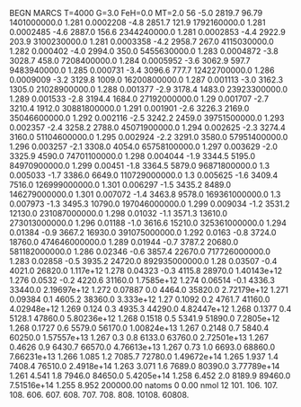 BEGN
MARCS T=4000 G=3.0 FeH=0.0 MT=2.0
                  56
-5.0 2819.7 96.79 1401000000.0 1.281 0.0002208 
-4.8 2851.7 121.9 1792160000.0 1.281 0.0002485 
-4.6 2887.0 156.6 2344240000.0 1.281 0.0002853 
-4.4 2922.9 203.9 3100230000.0 1.281 0.0003358 
-4.2 2958.7 267.0 4115030000.0 1.282 0.000402 
-4.0 2994.0 350.0 5455630000.0 1.283 0.0004872 
-3.8 3028.7 458.0 7208400000.0 1.284 0.0005952 
-3.6 3062.9 597.7 9483940000.0 1.285 0.000731 
-3.4 3096.6 777.7 12422700000.0 1.286 0.0009009 
-3.2 3129.8 1009.0 16200800000.0 1.287 0.001113 
-3.0 3162.3 1305.0 21028900000.0 1.288 0.001377 
-2.9 3178.4 1483.0 23923300000.0 1.289 0.001533 
-2.8 3194.4 1684.0 27192000000.0 1.29 0.001707 
-2.7 3210.4 1912.0 30881800000.0 1.291 0.001901 
-2.6 3226.3 2169.0 35046600000.0 1.292 0.002116 
-2.5 3242.2 2459.0 39751500000.0 1.293 0.002357 
-2.4 3258.2 2788.0 45071900000.0 1.294 0.002625 
-2.3 3274.4 3160.0 51104600000.0 1.295 0.002924 
-2.2 3291.0 3580.0 57951400000.0 1.296 0.003257 
-2.1 3308.0 4054.0 65758100000.0 1.297 0.003629 
-2.0 3325.9 4590.0 74701100000.0 1.298 0.004044 
-1.9 3344.5 5195.0 84970900000.0 1.299 0.00451 
-1.8 3364.5 5879.0 96871800000.0 1.3 0.005033 
-1.7 3386.0 6649.0 110729000000.0 1.3 0.005625 
-1.6 3409.4 7516.0 126999000000.0 1.301 0.006297 
-1.5 3435.2 8489.0 146279000000.0 1.301 0.007072 
-1.4 3463.8 9578.0 169361000000.0 1.3 0.007973 
-1.3 3495.3 10790.0 197046000000.0 1.299 0.009034 
-1.2 3531.2 12130.0 231087000000.0 1.298 0.01032 
-1.1 3571.3 13610.0 273013000000.0 1.296 0.01188 
-1.0 3616.6 15210.0 325361000000.0 1.294 0.01384 
-0.9 3667.2 16930.0 391075000000.0 1.292 0.0163 
-0.8 3724.0 18760.0 474646000000.0 1.289 0.01944 
-0.7 3787.2 20680.0 581182000000.0 1.286 0.02346 
-0.6 3857.4 22670.0 717726000000.0 1.283 0.02858 
-0.5 3935.2 24720.0 892935000000.0 1.28 0.03507 
-0.4 4021.0 26820.0 1.117e+12 1.278 0.04323 
-0.3 4115.8 28970.0 1.40143e+12 1.276 0.0532 
-0.2 4220.6 31160.0 1.7585e+12 1.274 0.06514 
-0.1 4336.3 33440.0 2.19697e+12 1.272 0.07887 
0.0 4464.0 35820.0 2.72179e+12 1.271 0.09384 
0.1 4605.2 38360.0 3.333e+12 1.27 0.1092 
0.2 4761.7 41160.0 4.02948e+12 1.269 0.124 
0.3 4935.3 44290.0 4.82447e+12 1.268 0.1377 
0.4 5128.1 47860.0 5.80236e+12 1.268 0.1518 
0.5 5341.9 51890.0 7.2805e+12 1.268 0.1727 
0.6 5579.0 56170.0 1.00824e+13 1.267 0.2148 
0.7 5840.4 60250.0 1.57557e+13 1.267 0.3 
0.8 6133.0 63760.0 2.72501e+13 1.267 0.4626 
0.9 6430.7 66570.0 4.76613e+13 1.267 0.73 
1.0 6693.0 68860.0 7.66231e+13 1.266 1.085 
1.2 7085.7 72780.0 1.49672e+14 1.265 1.937 
1.4 7408.4 76510.0 2.4918e+14 1.263 3.071 
1.6 7689.0 80390.0 3.77789e+14 1.261 4.541 
1.8 7946.0 84650.0 5.4205e+14 1.258 6.452 
2.0 8189.9 89460.0 7.51516e+14 1.255 8.952 
200000.00
natoms              0      0.00
nmol          12
          101.         106.       107.      108.         606.        607.        608.
          707.         708.       808.    10108.       60808.
